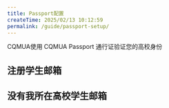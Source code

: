 ```yaml
---
title: Passport配置
createTime: 2025/02/13 10:12:59
permalink: /guide/passport-setup/
---
```






CQMUA使用 CQMUA Passport 通行证验证您的高校身份

## 注册学生邮箱



## 没有我所在高校学生邮箱
